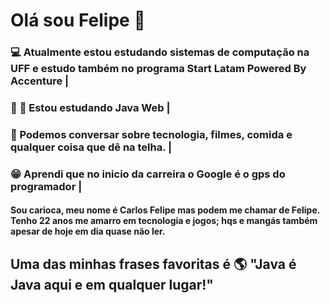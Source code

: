 # Olá sou Felipe 👋
### :computer: Atualmente estou estudando sistemas de computação na UFF e estudo também no programa Start Latam Powered By Accenture |
### :book: :construction: Estou estudando Java Web |
### :speech_balloon: Podemos conversar sobre tecnologia, filmes, comida e qualquer coisa que dê na telha. |
### :grin: Aprendi que no inicio da carreira o Google é o gps do programador | 



#### Sou carioca, meu nome é Carlos Felipe mas podem me chamar de Felipe. Tenho 22 anos me amarro em tecnologia e jogos; hqs e mangás também apesar de hoje em dia quase não ler. 


## Uma das minhas frases favoritas é :earth_americas: "Java é Java aqui e em qualquer lugar!" 
